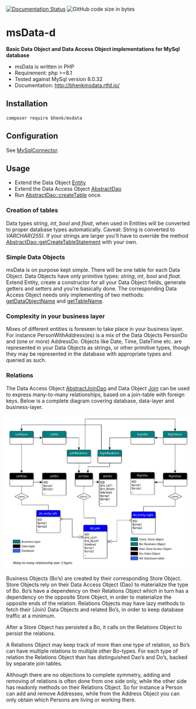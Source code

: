 [![Documentation Status](https://readthedocs.org/projects/bhenkmsdata/badge/?version=latest)](https://bhenkmsdata.readthedocs.io/en/latest/?badge=latest)
<img alt="GitHub code size in bytes" src="https://img.shields.io/github/languages/code-size/bhenk/msdata-d">

# msData-d

**Basic Data Object and Data Access Object implementations for MySql database**

* msData is written in PHP
* Requirement: php >=8.1
* Tested against MySql version 8.0.32
* Documentation: http://bhenkmsdata.rtfd.io/

## Installation

```
composer require bhenk/msdata
```

## Configuration

See [MySqlConnector](https://bhenkmsdata.readthedocs.io/en/latest/api/bhenk/msdata/connector/MysqlConnector/MysqlConnector.html#mysqlconnector).

## Usage
* Extend the Data Object [Entity](https://bhenkmsdata.readthedocs.io/en/latest/api/bhenk/msdata/abc/Entity/Entity.html#entity)
* Extend the Data Access Object [AbstractDao](https://bhenkmsdata.readthedocs.io/en/latest/api/bhenk/msdata/abc/AbstractDao/AbstractDao.html#abstractdao)
* Run [AbstractDao::createTable](https://bhenkmsdata.readthedocs.io/en/latest/api/bhenk/msdata/abc/AbstractDao/AbstractDao.html#abstractdao-createtable) once.

### Creation of tables
Data types _string_, _int_, _bool_ and _float_, when used in Entities will
be converted to proper database types automatically. Caveat: String is 
converted to _VARCHAR(255)_. If your strings are larger you'll have to
override the method
[AbstractDao::getCreateTableStatement](https://bhenkmsdata.readthedocs.io/en/latest/api/bhenk/msdata/abc/AbstractDao/AbstractDao.html#abstractdao-getcreatetablestatement)
with your own.

### Simple Data Objects
msData is on purpose kept simple. There will be one table for each
Data Object. Data Objects have only primitive types: _string_, _int_, 
_bool_ and _float_. Extend Entity, create a constructor for all your
Data Object fields, generate getters and setters and you're basically done.
The corresponding Data Access Object needs only implementing of two methods:
[getDataObjectName](https://bhenkmsdata.readthedocs.io/en/latest/api/bhenk/msdata/abc/AbstractDao/AbstractDao.html#abstractdao-getdataobjectname)
and [getTableName](https://bhenkmsdata.readthedocs.io/en/latest/api/bhenk/msdata/abc/AbstractDao/AbstractDao.html#abstractdao-gettablename).

### Complexity in your business layer
Mixes of different entities is foreseen to take place in
your business layer. For instance PersonWithAddress(es) is a mix of the
Data Objects PersonDo and (one or more) AddressDo. Objects like Date,
Time, DateTime etc. are represented in your Data Objects as strings,
or other primitive types,
though they may be represented in the database with appropriate types
and queried as such. 

### Relations
The Data Access Object 
[AbstractJoinDao](https://bhenkmsdata.readthedocs.io/en/latest/api/bhenk/msdata/abc/AbstractJoinDao/AbstractJoinDao.html#abstractjoindao)
and Data Object 
[Join](https://bhenkmsdata.readthedocs.io/en/latest/api/bhenk/msdata/abc/Join/Join.html#join)
can be used to express many-to-many relationships, based on a join-table with foreign keys. 
Below is a complete diagram covering database, data-layer and business-layer.

![Many-to-many relationship over 3 layers](docs/img/many_to_many.svg)

Business Objects (Bo’s) are created by their corresponding Store Object. 
Store Objects rely on their Data Access Object (Dao) to materialize the type of Bo. 
Bo’s have a dependency on their Relations Object which in turn has a dependency on 
the opposite Store Object, in order to materialize the opposite ends of the relation. 
Relations Objects may have lazy methods to fetch their (Join) Data Objects and 
related Bo’s, in order to keep database traffic at a minimum.

After a Store Object has persisted a Bo, it calls on the Relations Object to 
persist the relations.

A Relations Object may keep track of more than one type of relation, so Bo’s can have 
multiple relations to multiple other Bo-types. For each type of relation the Relations 
Object than has distinguished Dao’s and Do’s, backed by separate join tables.

Although there are no objections to complete symmetry, adding and removing of relations 
is often done from one side only, while the other side has readonly methods on their 
Relations Object. So for instance a Person can add and remove Addresses, while from 
the Address Object you can only obtain which Persons are living or working there.
